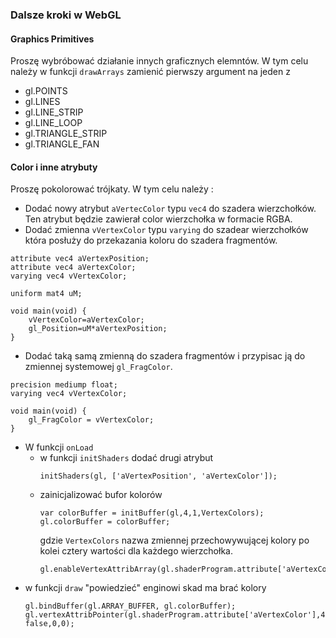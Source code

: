 ### Dalsze kroki w WebGL

#### Graphics Primitives

Proszę wybróbować działanie innych graficznych elemntów. W tym celu należy w funkcji `drawArrays` zamienić pierwszy argument 
na jeden z 

-   gl.POINTS
-   gl.LINES
-   gl.LINE_STRIP
-   gl.LINE_LOOP
-   gl.TRIANGLE_STRIP
-   gl.TRIANGLE_FAN

#### Color i inne atrybuty 

Proszę  pokolorować trójkaty. W tym celu należy :

-  Dodać nowy atrybut `aVertecColor` typu `vec4` do szadera wierzchołków. Ten atrybut będzie zawierał color wierzchołka 
w formacie RGBA.
- Dodać zmienna `vVertexColor` typu `varying`  do szadear wierzchołków która posłuży do przekazania koloru do szadera 
fragmentów.

````
attribute vec4 aVertexPosition;
attribute vec4 aVertexColor;
varying vec4 vVertexColor;

uniform mat4 uM;

void main(void) {
    vVertexColor=aVertexColor;
    gl_Position=uM*aVertexPosition;
}
````



- Dodać taką samą zmienną do szadera fragmentów i przypisac ją do  zmiennej systemowej  `gl_FragColor`.

````
precision mediump float;
varying vec4 vVertexColor;

void main(void) {
    gl_FragColor = vVertexColor;
}
````

- W funkcji `onLoad` 
    - w funkcji `initShaders` dodać drugi atrybut
        ```` 
        initShaders(gl, ['aVertexPosition', 'aVertexColor']);
        ````
    - zainicjalizować bufor kolorów    
        ````
        var colorBuffer = initBuffer(gl,4,1,VertexColors);
        gl.colorBuffer = colorBuffer;
        ````
        gdzie `VertexColors` nazwa zmiennej przechowywującej kolory po kolei cztery wartości dla każdego wierzchołka. 
        ````
        gl.enableVertexAttribArray(gl.shaderProgram.attribute['aVertexColor']);
        ````
-   w funkcji `draw` "powiedzieć" enginowi skad ma brać kolory
    ````
    gl.bindBuffer(gl.ARRAY_BUFFER, gl.colorBuffer);
    gl.vertexAttribPointer(gl.shaderProgram.attribute['aVertexColor'],4,gl.FLOAT, false,0,0);
    ````
         